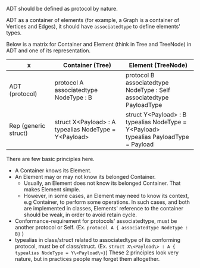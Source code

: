

ADT should be defined as protocol by nature.

ADT as a container of elements (for example, a Graph is a container of Vertices and Edges), it should have `associatedtype` to define elements' types.


Below is a matrix for Container and Element (think in Tree and TreeNode) in ADT and one of its representation.


x | Container (Tree) | Element (TreeNode)
--|--|--
ADT (protocol) | protocol A <br> associatedtype NodeType : B | protocol B <br> associatedtype NodeType : Self <br> associatedtype PayloadType
Rep (generic struct) | struct X\<Payload\> : A <br/> typealias NodeType = Y\<Payload\> |  struct Y\<Payload\> : B <br> typealias NodeType = Y\<Payload\> <br> typealias PayloadType = Payload

There are few basic principles here.

* A Container knows its Element.
* An Element may or may not know its belonged Container.
  * Usually, an Element does not know its belonged Container. That makes Element simple.
  * However, in some cases, an Element may need to know its context, e.g Container, to perform some operations. In such cases, and both are implemented in classes, Elements' reference to the container should be weak, in order to avoid retain cycle.
* Conformance-requirement for protocols' associatedtype, must be another protocol or Self. (Ex. `protocol A { associatedtype NodeType : B}` )
* typealias in class/struct related to associatedtype of its conforming protocol, must be of class/struct. (Ex. `struct X\<Payload\> : A { typealias NodeType = Y\<Payload\>}`) These 2 principles look very nature, but in practices people may forget them altogether.

